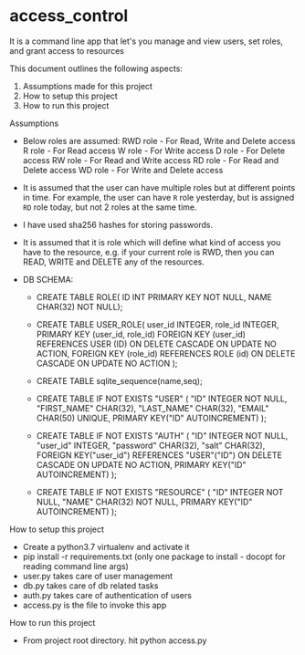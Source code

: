 # access_control
It is a command line app that let's you  manage and view users, set roles, and grant access to resources

This document outlines the following aspects:
1. Assumptions made for this project
2. How to setup this project
3. How to run this project

Assumptions
   - Below roles are assumed:
     RWD role - For Read, Write and Delete access
     R role - For Read access
     W role - For Write access
     D role - For Delete access
     RW role - For Read and Write access
     RD role - For Read and Delete access
     WD role - For Write and Delete access

   - It is assumed that the user can have multiple roles but at different points in time.
     For example, the user can have `R` role yesterday, but is assigned `RD` role today, but not 2 roles at the same time.

   - I have used sha256 hashes for storing passwords.

   - It is assumed that it is role which will define what kind of access you have to the resource,
     e.g. if your current role is RWD, then you can READ, WRITE and DELETE any of the resources.
     
   - DB SCHEMA:
     - CREATE TABLE ROLE(
       ID INT PRIMARY KEY NOT NULL,
       NAME CHAR(32) NOT NULL);
     - CREATE TABLE USER_ROLE(
       user_id INTEGER,
       role_id INTEGER,
       PRIMARY KEY (user_id, role_id) 
       FOREIGN KEY (user_id) 
       REFERENCES USER (ID)
        ON DELETE CASCADE
        ON UPDATE NO ACTION,
       FOREIGN KEY (role_id)
       REFERENCES ROLE (id)
        ON DELETE CASCADE
        ON UPDATE NO ACTION
       );
     - CREATE TABLE sqlite_sequence(name,seq);
     - CREATE TABLE IF NOT EXISTS "USER" (
	    "ID"	INTEGER NOT NULL,
	    "FIRST_NAME"	CHAR(32),
	    "LAST_NAME"	CHAR(32),
	    "EMAIL"	CHAR(50) UNIQUE,
	    PRIMARY KEY("ID" AUTOINCREMENT)
       );

     - CREATE TABLE IF NOT EXISTS "AUTH" (
	    "ID"	INTEGER NOT NULL,
	    "user_id"	INTEGER,
	    "password"	CHAR(32),
	    "salt"	CHAR(32),
	    FOREIGN KEY("user_id") REFERENCES "USER"("ID") ON DELETE CASCADE ON UPDATE NO ACTION,
	    PRIMARY KEY("ID" AUTOINCREMENT)
       );

     - CREATE TABLE IF NOT EXISTS "RESOURCE" (
	    "ID"	INTEGER NOT NULL,
	    "NAME"	CHAR(32) NOT NULL,
	    PRIMARY KEY("ID" AUTOINCREMENT)
       );

How to setup this project
   - Create a python3.7 virtualenv and activate it
   - pip install -r requirements.txt (only one package to install - docopt for reading command line args)
   - user.py takes care of user management
   - db.py takes care of db related tasks
   - auth.py takes care of authentication of users
   - access.py is the file to invoke this app

How to run this project
   - From project root directory. hit python access.py
